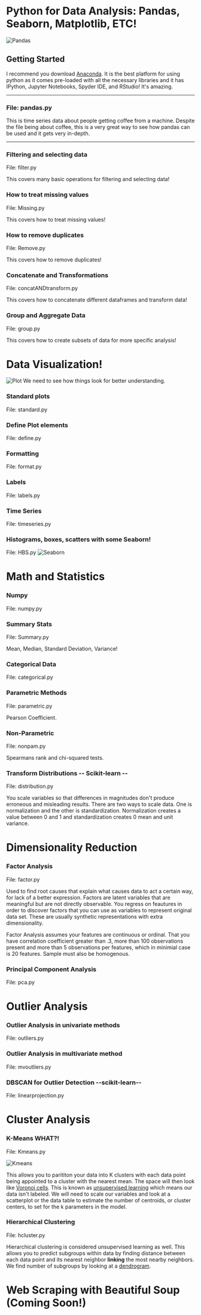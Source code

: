 # Python for Data Analysis: Pandas, Seaborn, Matplotlib, ETC!
![Pandas](https://user-images.githubusercontent.com/23710841/34076744-25597a40-e2be-11e7-9749-68dea8a29589.png)

## Getting Started
I recommend you download [Anaconda](https://www.anaconda.com/what-is-anaconda/). It is the best platform for using python as it comes pre-loaded with all the necessary libraries and it has IPython, Jupyter Notebooks, Spyder IDE, and RStudio! It's amazing.

_________________________________________________________________________
### File: pandas.py
This is time series data about people getting coffee from a machine.
Despite the file being about coffee, this is a very great way to see how pandas can be used and it gets very in-depth. 
__________________________________________________________________________
### Filtering and selecting data
File: filter.py

This covers many basic operations for filtering and selecting data!

### How to treat missing values
File: Missing.py

This covers how to treat missing values!

### How to remove duplicates
File: Remove.py

This covers how to remove duplicates!

### Concatenate and Transformations
File: concatANDtransform.py

This covers how to concatenate different dataframes and transform data!

### Group and Aggregate Data
File: group.py

This covers how to create subsets of data for more specific analysis!

# Data Visualization!
![Plot](https://user-images.githubusercontent.com/23710841/34332245-a74878be-e8fc-11e7-823b-523b91820c78.png)
We need to see how things look for better understanding.

### Standard plots
File: standard.py

### Define Plot elements
File: define.py

### Formatting
File: format.py

### Labels 
File: labels.py

### Time Series
File: timeseries.py

### Histograms, boxes, scatters with some Seaborn!
File: HBS.py
![Seaborn](https://user-images.githubusercontent.com/23710841/34332253-b96e9e92-e8fc-11e7-9c06-7cf5c067abc4.png)

# Math and Statistics

### Numpy 
File: numpy.py

### Summary Stats
File: Summary.py

Mean, Median, Standard Deviation, Variance!

### Categorical Data
File: categorical.py

### Parametric Methods
File: parametric.py

Pearson Coefficient.

### Non-Parametric
File: nonpam.py

Spearmans rank and chi-squared tests.

### Transform Distributions   -- Scikit-learn --
File: distribution.py

You scale variables so that differences in magnitudes don't produce erroneous and misleading results. There are two ways to scale data.
One is normalization and the other is standardization. Normalization creates a value between 0 and 1 and standardization creates 0 mean and unit variance. 

# Dimensionality Reduction 
### Factor Analysis
File: factor.py

Used to find root causes that explain what causes data to act a certain way, for lack of a better expression. Factors are latent variables that are meaningful but are not directly observable. You regress on feautures in order to discover factors that you can use as variables to represent original data set. These are usually synthetic representations with extra dimensionality.

Factor Analysis assumes your features are continuous or ordinal. That you have correlation coefficient greater than .3, more than 100 observations present and more than 5 observations per features, which in minimial case is 20 features. Sample must also be homogenous.
### Principal Component Analysis
File: pca.py

# Outlier Analysis 
### Outlier Analysis in univariate methods
File: outliers.py

### Outlier Analysis in multivariate method
File: mvoutliers.py

### DBSCAN for Outlier Detection --scikit-learn--
File: linearprojection.py

# Cluster Analysis
### K-Means WHAT?!
File: Kmeans.py

![Kmeans](https://user-images.githubusercontent.com/23710841/34398178-927f58bc-eb4a-11e7-922f-1435f36ce45e.png)

This allows you to parititon your data into K clusters with each data point being appointed to a cluster with the nearest mean. The space will then look like [Voronoi cells](https://en.wikipedia.org/wiki/K-means_clustering). This is known as [unsupervised learning](https://en.wikipedia.org/wiki/Unsupervised_learning) which means our data isn't labeled. We will need to scale our variables and look at a scatterplot or the data table to estimate the number of centroids, or cluster centers, to set for the k parameters in the model.

### Hierarchical Clustering 
File: hcluster.py

Hierarchical clustering is considered unsupervised learning as well. This allows you to predict subgroups within data by finding distance between each data point and its nearest neighbor **linking** the most nearby neighbors. We find number of subgroups by looking at a [dendrogram](https://en.wikipedia.org/wiki/Dendrogram).
# Web Scraping with Beautiful Soup (Coming Soon!)


